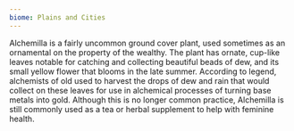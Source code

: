 ```yaml
---
biome: Plains and Cities
---
```

Alchemilla is a fairly uncommon ground cover plant, used sometimes as an ornamental on the property of the wealthy. The plant has ornate, cup-like leaves notable for catching and collecting beautiful beads of dew, and its small yellow flower that blooms in the late summer. According to legend, alchemists of old used to harvest the drops of dew and rain that would collect on these leaves for use in alchemical processes of turning base metals into gold. Although this is no longer common practice, Alchemilla is still commonly used as a tea or herbal supplement to help with feminine health. 

